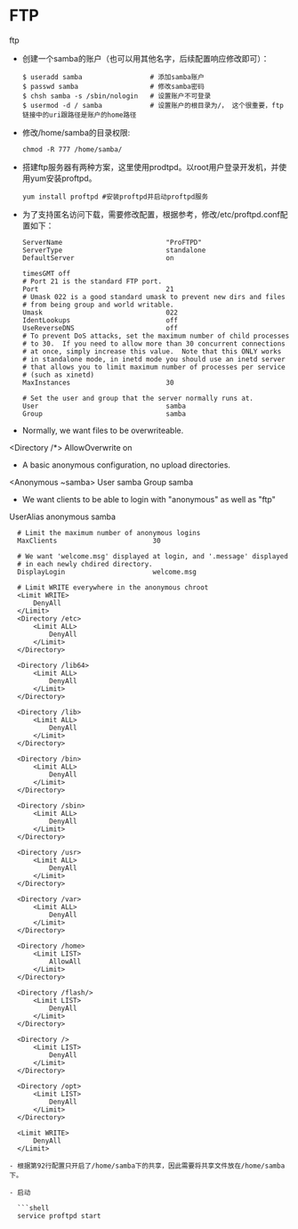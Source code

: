 # FTP

ftp

- 创建一个samba的账户（也可以用其他名字，后续配置响应修改即可）：
  
  ```shell
  $ useradd samba                 # 添加samba账户
  $ passwd samba                  # 修改samba密码
  $ chsh samba -s /sbin/nologin   # 设置账户不可登录
  $ usermod -d / samba            # 设置账户的根目录为/， 这个很重要，ftp链接中的uri跟路径是账户的home路径
  ```

- 修改/home/samba的目录权限:
  
  ```shell
  chmod -R 777 /home/samba/
  ```

- 搭建ftp服务器有两种方案，这里使用prodtpd。以root用户登录开发机，并使用yum安装proftpd。
  
  ```shell
  yum install proftpd #安装proftpd并启动proftpd服务
  ```

- 为了支持匿名访问下载，需要修改配置，根据参考，修改/etc/proftpd.conf配置如下：
  
  ```
  ServerName                          "ProFTPD"
  ServerType                          standalone
  DefaultServer                       on
  
  timesGMT off
  # Port 21 is the standard FTP port.
  Port                                21
  # Umask 022 is a good standard umask to prevent new dirs and files
  # from being group and world writable.
  Umask                               022
  IdentLookups                        off
  UseReverseDNS                       off
  # To prevent DoS attacks, set the maximum number of child processes
  # to 30.  If you need to allow more than 30 concurrent connections
  # at once, simply increase this value.  Note that this ONLY works
  # in standalone mode, in inetd mode you should use an inetd server
  # that allows you to limit maximum number of processes per service
  # (such as xinetd)
  MaxInstances                        30
  
  # Set the user and group that the server normally runs at.
  User                                samba
  Group                               samba
  ```

- Normally, we want files to be overwriteable.

<Directory /*> AllowOverwrite on

- A basic anonymous configuration, no upload directories.

<Anonymous ~samba>
 User samba
 Group samba

- We want clients to be able to login with "anonymous" as well as "ftp"

UserAlias anonymous samba

```
  # Limit the maximum number of anonymous logins
  MaxClients                        30

  # We want 'welcome.msg' displayed at login, and '.message' displayed
  # in each newly chdired directory.
  DisplayLogin                      welcome.msg

  # Limit WRITE everywhere in the anonymous chroot
  <Limit WRITE>
      DenyAll
  </Limit>
  <Directory /etc>
      <Limit ALL>
          DenyAll
      </Limit>
  </Directory>

  <Directory /lib64>
      <Limit ALL>
          DenyAll
      </Limit>
  </Directory>

  <Directory /lib>
      <Limit ALL>
          DenyAll
      </Limit>
  </Directory>

  <Directory /bin>
      <Limit ALL>
          DenyAll
      </Limit>
  </Directory>

  <Directory /sbin>
      <Limit ALL>
          DenyAll
      </Limit>
  </Directory>

  <Directory /usr>
      <Limit ALL>
          DenyAll
      </Limit>
  </Directory>

  <Directory /var>
      <Limit ALL>
          DenyAll
      </Limit>
  </Directory>

  <Directory /home>
      <Limit LIST>
          AllowAll
      </Limit>
  </Directory>

  <Directory /flash/>
      <Limit LIST>
          DenyAll
      </Limit>
  </Directory>

  <Directory />
      <Limit LIST>
          DenyAll
      </Limit>
  </Directory>

  <Directory /opt>
      <Limit LIST>
          DenyAll
      </Limit>
  </Directory>

  <Limit WRITE>
      DenyAll
  </Limit>
```

```
- 根据第92行配置只开启了/home/samba下的共享，因此需要将共享文件放在/home/samba下。

- 启动

  ```shell
  service proftpd start
```
